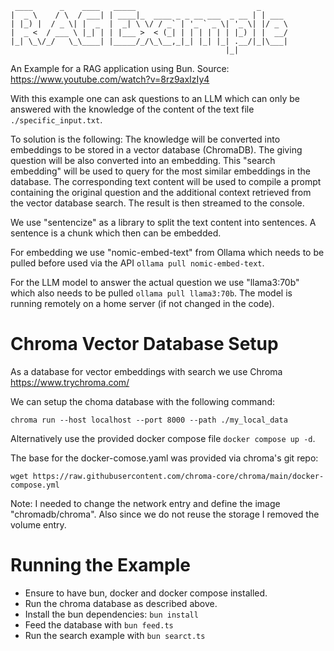 ```
 ____      _    ____   _____                           _      
|  _ \    / \  / ___| | ____|_  ____ _ _ __ ___  _ __ | | ___ 
| |_) |  / _ \| |  _  |  _| \ \/ / _` | '_ ` _ \| '_ \| |/ _ \
|  _ <  / ___ \ |_| | | |___ >  < (_| | | | | | | |_) | |  __/
|_| \_\/_/   \_\____| |_____/_/\_\__,_|_| |_| |_| .__/|_|\___|
                                                |_|           
```
An Example for a RAG application using Bun.
Source: https://www.youtube.com/watch?v=8rz9axIzIy4

With this example one can ask questions to an LLM which can only be answered
with the knowledge of the content of the text file `./specific_input.txt`.

To solution is the following:
The knowledge will be converted into embeddings to be stored in a vector 
database (ChromaDB). The giving question will be also converted into an
embedding. This "search embedding" will be used to query for the most similar
embeddings in the database. The corresponding text content will be used to
compile a prompt containing the original question and the additional context 
retrieved from the vector database search.
The result is then streamed to the console.

We use "sentencize" as a library to split the text content into sentences.
A sentence is a chunk which then can be embedded.

For embedding we use "nomic-embed-text" from Ollama which needs to be pulled
before used via the API `ollama pull nomic-embed-text`.

For the LLM model to answer the actual question we use "llama3:70b" which
also needs to be pulled `ollama pull llama3:70b`.
The model is running remotely on a home server (if not changed in the code).


# Chroma Vector Database Setup
As a database for vector embeddings with search we use Chroma
https://www.trychroma.com/

We can setup the choma database with the following command:
```shell
chroma run --host localhost --port 8000 --path ./my_local_data
```

Alternatively use the provided docker compose file `docker compose up -d`.

The base for the docker-comose.yaml was provided via chroma's git repo:
```shell
wget https://raw.githubusercontent.com/chroma-core/chroma/main/docker-compose.yml

```
Note:
I needed to change the network entry and define the image "chromadb/chroma".
Also since we do not reuse the storage I removed the volume entry.


# Running the Example
- Ensure to have bun, docker and docker compose installed.
- Run the chroma database as described above.
- Install the bun dependencies: `bun install`
- Feed the database with `bun feed.ts`
- Run the search example with `bun searct.ts`
